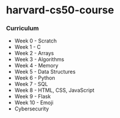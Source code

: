 # harvard-cs50-course

### Curriculum
- Week 0 - Scratch
- Week 1 - C
- Week 2 - Arrays
- Week 3 - Algorithms
- Week 4 - Memory
- Week 5 - Data Structures
- Week 6 - Python
- Week 7 - SQL
- Week 8 - HTML, CSS, JavaScript
- Week 9 - Flask
- Week 10 - Emoji
- Cybersecurity